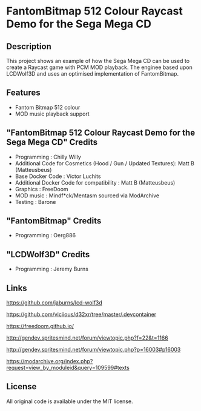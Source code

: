 # FantomBitmap 512 Colour Raycast Demo for the Sega Mega CD

## Description

This project shows an example of how the Sega Mega CD can be used to create a Raycast game with PCM MOD playback.  The enginee based upon LCDWolf3D and uses an optimised implementation of FantomBitmap.

## Features
- Fantom Bitmap 512 colour
- MOD music playback support

## "FantomBitmap 512 Colour Raycast Demo for the Sega Mega CD" Credits
* Programming : Chilly Willy
* Additional Code for Cosmetics (Hood / Gun / Updated Textures): Matt B (Matteusbeus)
* Base Docker Code : Victor Luchits
* Additional Docker Code for compatibility : Matt B (Matteusbeus)
* Graphics : FreeDoom
* MOD music : Mindf*ck/Mentasm sourced via ModArchive
* Testing : Barone

## "FantomBitmap" Credits
* Programming : Oerg886

## "LCDWolf3D" Credits
* Programming : Jeremy Burns

## 

## Links
https://github.com/jaburns/lcd-wolf3d

https://github.com/viciious/d32xr/tree/master/.devcontainer

https://freedoom.github.io/

http://gendev.spritesmind.net/forum/viewtopic.php?f=22&t=1166

http://gendev.spritesmind.net/forum/viewtopic.php?p=16003#p16003

https://modarchive.org/index.php?request=view_by_moduleid&query=109599#texts

## License
All original code is available under the MIT license.
